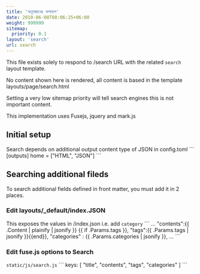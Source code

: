 ```yaml
---
title: 'অনুসন্ধানের ফলাফল'
date: 2010-06-08T08:06:25+06:00
weight: 999999
sitemap:
  priority: 0.1
layout: 'search'
url: search
---
```


This file exists solely to respond to /search URL with the related `search` layout template.

No content shown here is rendered, all content is based in the template layouts/page/search.html

Setting a very low sitemap priority will tell search engines this is not important content.

This implementation uses Fusejs, jquery and mark.js

## Initial setup

Search depends on additional output content type of JSON in config.toml
\```
[outputs]
home = ["HTML", "JSON"]
\```

## Searching additional fileds

To search additional fields defined in front matter, you must add it in 2 places.

### Edit layouts/\_default/index.JSON

This exposes the values in /index.json
i.e. add `category`
\```
...
"contents":{{ .Content | plainify | jsonify }}
{{ if .Params.tags }},
"tags":{{ .Params.tags | jsonify }}{{end}},
"categories" : {{ .Params.categories | jsonify }},
...
\```

### Edit fuse.js options to Search

`static/js/search.js`
\```
keys: [
"title",
"contents",
"tags",
"categories"
]
\```
